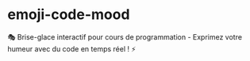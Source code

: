 # emoji-code-mood
🎭 Brise-glace interactif pour cours de programmation - Exprimez votre humeur avec du code en temps réel ! ⚡
